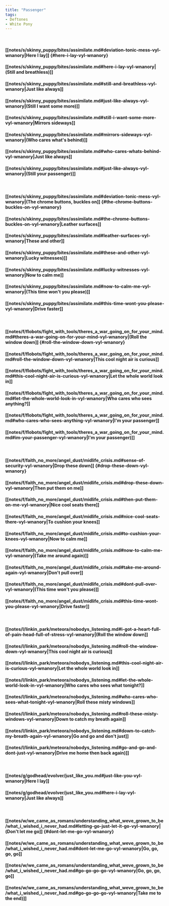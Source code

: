 ```yaml
---
title: "Passenger"
tags:
- Deftones
- White Pony
---
```

&nbsp;
#### [[notes/s/skinny_puppy/bites/assimilate.md#deviation-tonic-mess-vyl-wnanory|Here I lay]] {#here-i-lay-vyl-wnanory}
#### [[notes/s/skinny_puppy/bites/assimilate.md#here-i-lay-vyl-wnanory|(Still and breathless)]]
#### [[notes/s/skinny_puppy/bites/assimilate.md#still-and-breathless-vyl-wnanory|Just like always]]
#### [[notes/s/skinny_puppy/bites/assimilate.md#just-like-always-vyl-wnanory|(Still I want some more)]]
#### [[notes/s/skinny_puppy/bites/assimilate.md#still-i-want-some-more-vyl-wnanory|Mirrors sideways]]
#### [[notes/s/skinny_puppy/bites/assimilate.md#mirrors-sideways-vyl-wnanory|(Who cares what's behind)]]
#### [[notes/s/skinny_puppy/bites/assimilate.md#who-cares-whats-behind-vyl-wnanory|Just like always]]
#### [[notes/s/skinny_puppy/bites/assimilate.md#just-like-always-vyl-wnanory|(Still your passenger)]]
&nbsp;
#### [[notes/s/skinny_puppy/bites/assimilate.md#deviation-tonic-mess-vyl-wnanory|(The chrome buttons, buckles on]] {#the-chrome-buttons-buckles-on-vyl-wnanory}
#### [[notes/s/skinny_puppy/bites/assimilate.md#the-chrome-buttons-buckles-on-vyl-wnanory|Leather surfaces]]
#### [[notes/s/skinny_puppy/bites/assimilate.md#leather-surfaces-vyl-wnanory|These and other]]
#### [[notes/s/skinny_puppy/bites/assimilate.md#these-and-other-vyl-wnanory|Lucky witnesses)]]
#### [[notes/s/skinny_puppy/bites/assimilate.md#lucky-witnesses-vyl-wnanory|Now to calm me]]
#### [[notes/s/skinny_puppy/bites/assimilate.md#now-to-calm-me-vyl-wnanory|(This time won't you please)]]
#### [[notes/s/skinny_puppy/bites/assimilate.md#this-time-wont-you-please-vyl-wnanory|Drive faster]]
&nbsp;
#### [[notes/f/flobots/fight_with_tools/theres_a_war_going_on_for_your_mind.md#theres-a-war-going-on-for-your-mind-vyl-wnanory|(Roll the window down]] {#roll-the-window-down-vyl-wnanory}
#### [[notes/f/flobots/fight_with_tools/theres_a_war_going_on_for_your_mind.md#roll-the-window-down-vyl-wnanory|This cool night air is curious]]
#### [[notes/f/flobots/fight_with_tools/theres_a_war_going_on_for_your_mind.md#this-cool-night-air-is-curious-vyl-wnanory|Let the whole world look in]]
#### [[notes/f/flobots/fight_with_tools/theres_a_war_going_on_for_your_mind.md#let-the-whole-world-look-in-vyl-wnanory|Who cares who sees anything?]]
#### [[notes/f/flobots/fight_with_tools/theres_a_war_going_on_for_your_mind.md#who-cares-who-sees-anything-vyl-wnanory|I'm your passenger]]
#### [[notes/f/flobots/fight_with_tools/theres_a_war_going_on_for_your_mind.md#im-your-passenger-vyl-wnanory|I'm your passenger)]]
&nbsp;
#### [[notes/f/faith_no_more/angel_dust/midlife_crisis.md#sense-of-security-vyl-wnanory|Drop these down]] {#drop-these-down-vyl-wnanory}
#### [[notes/f/faith_no_more/angel_dust/midlife_crisis.md#drop-these-down-vyl-wnanory|Then put them on me]]
#### [[notes/f/faith_no_more/angel_dust/midlife_crisis.md#then-put-them-on-me-vyl-wnanory|Nice cool seats there]]
#### [[notes/f/faith_no_more/angel_dust/midlife_crisis.md#nice-cool-seats-there-vyl-wnanory|To cushion your knees]]
#### [[notes/f/faith_no_more/angel_dust/midlife_crisis.md#to-cushion-your-knees-vyl-wnanory|Now to calm me]]
#### [[notes/f/faith_no_more/angel_dust/midlife_crisis.md#now-to-calm-me-vyl-wnanory|(Take me around again)]]
#### [[notes/f/faith_no_more/angel_dust/midlife_crisis.md#take-me-around-again-vyl-wnanory|Don't pull over]]
#### [[notes/f/faith_no_more/angel_dust/midlife_crisis.md#dont-pull-over-vyl-wnanory|(This time won't you please)]]
#### [[notes/f/faith_no_more/angel_dust/midlife_crisis.md#this-time-wont-you-please-vyl-wnanory|Drive faster]]
&nbsp;
#### [[notes/l/linkin_park/meteora/nobodys_listening.md#i-got-a-heart-full-of-pain-head-full-of-stress-vyl-wnanory|(Roll the window down]]
#### [[notes/l/linkin_park/meteora/nobodys_listening.md#roll-the-window-down-vyl-wnanory|This cool night air is curious]]
#### [[notes/l/linkin_park/meteora/nobodys_listening.md#this-cool-night-air-is-curious-vyl-wnanory|Let the whole world look in]]
#### [[notes/l/linkin_park/meteora/nobodys_listening.md#let-the-whole-world-look-in-vyl-wnanory|Who cares who sees what tonight?]]
#### [[notes/l/linkin_park/meteora/nobodys_listening.md#who-cares-who-sees-what-tonight-vyl-wnanory|Roll these misty windows]]
#### [[notes/l/linkin_park/meteora/nobodys_listening.md#roll-these-misty-windows-vyl-wnanory|Down to catch my breath again]]
#### [[notes/l/linkin_park/meteora/nobodys_listening.md#down-to-catch-my-breath-again-vyl-wnanory|Go and go and don't just]]
#### [[notes/l/linkin_park/meteora/nobodys_listening.md#go-and-go-and-dont-just-vyl-wnanory|Drive me home then back again)]]
&nbsp;
#### [[notes/g/godhead/evolver/just_like_you.md#just-like-you-vyl-wnanory|Here I lay]]
#### [[notes/g/godhead/evolver/just_like_you.md#here-i-lay-vyl-wnanory|Just like always]]
&nbsp;
#### [[notes/w/we_came_as_romans/understanding_what_weve_grown_to_be/what_i_wished_i_never_had.md#letting-go-just-let-it-go-vyl-wnanory|(Don't let me go]] {#dont-let-me-go-vyl-wnanory}
#### [[notes/w/we_came_as_romans/understanding_what_weve_grown_to_be/what_i_wished_i_never_had.md#dont-let-me-go-vyl-wnanory|Go, go, go, go]]
#### [[notes/w/we_came_as_romans/understanding_what_weve_grown_to_be/what_i_wished_i_never_had.md#go-go-go-go-vyl-wnanory|Go, go, go, go]]
#### [[notes/w/we_came_as_romans/understanding_what_weve_grown_to_be/what_i_wished_i_never_had.md#go-go-go-go-vyl-wnanory|Take me to the end)]]
